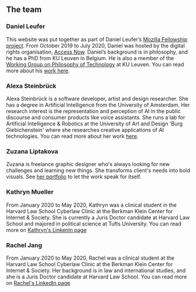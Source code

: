 ## The team

### Daniel Leufer

This website was put together as part of Daniel Leufer’s [Mozilla Fellowship project](https://www.mozillapulse.org/profile/3147). From October 2019 to July 2020, Daniel was hosted by the digital rights organisation, [Access Now](https://www.accessnow.org/profile/daniel-leufer/). Daniel’s background is in philosophy, and he has a PhD from KU Leuven in Belgium. He is also a member of the [Working Group on Philosophy of Technology](https://hiw.kuleuven.be/wgpt) at KU Leuven. You can read more about his [work here](https://daniel-leufer.com/).

### Alexa Steinbrück

Alexa Steinbrück is a software developer, artist and design researcher. She has a degree in Artificial Intelligence from the University of Amsterdam. Her research interest is the representation and perception of AI in the public discourse and consumer products like voice assistants. She runs a lab for Artificial Intelligence & Robotics at the University of Art and Design 'Burg Giebichenstein' where she researches creative applications of AI technologies.
You can read more about her work [here](https://twitter.com/alexabruck?lang=en).

### Zuzana Liptakova

Zuzana is freelance graphic designer who's always looking for new challenges and learning new things. She transforms client's needs into bold visuals. See [her portfolio](https://www.dropbox.com/s/dv9zgyceqmbk97g/ZL_portfolio_042020.pdf?dl=0) to let the work speak for itself.

### Kathryn Mueller

From January 2020 to May 2020, Kathryn was a clinical student in the Harvard Law School Cyberlaw Clinic at the Berkman Klein Center for Internet & Society. She is currently a Juris Doctor candidate at Harvard Law School and majored in political science at Tufts University.
You can read more on [Kathryn's LinkenIn page](https://www.linkedin.com/in/kathryn-mueller-88a466b0/)

### Rachel Jang

From January 2020 to May 2020, Rachel was a clinical student at the Harvard Law School Cyberlaw Clinic at the Berkman Klein Center for Internet & Society. Her background is in law and international studies, and she is a Juris Doctor candidate at Harvard Law School.
You can read more on [Rachel's LinkedIn page](https://www.linkedin.com/in/rachel-jang-2a0957175/)
